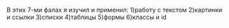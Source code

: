 В этих 7-ми фалах я изучил и применил:
1)работу с текстом
2)картинки и ссылки
3)списки
4)таблицы
5)формы
6)классы и id
